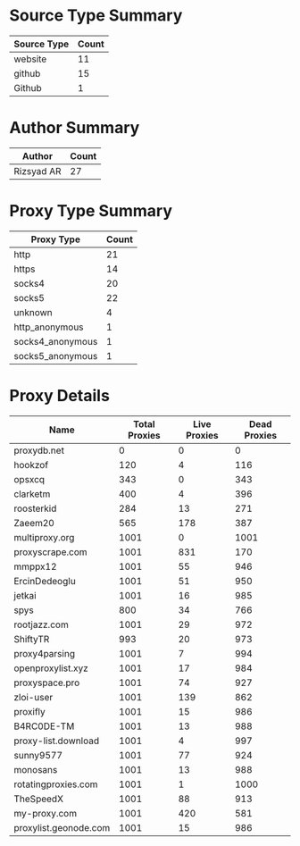 # Source Type Summary

| Source Type | Count |
|-------------|-------|
| website | 11 |
| github | 15 |
| Github | 1 |


# Author Summary

| Author | Count |
|--------|-------|
| Rizsyad AR | 27 |


# Proxy Type Summary

| Proxy Type | Count |
|------------|-------|
| http | 21 |
| https | 14 |
| socks4 | 20 |
| socks5 | 22 |
| unknown | 4 |
| http_anonymous | 1 |
| socks4_anonymous | 1 |
| socks5_anonymous | 1 |


# Proxy Details

| Name | Total Proxies | Live Proxies | Dead Proxies |
|------|---------------|--------------|---------------|
| proxydb.net | 0 | 0 | 0 |
| hookzof | 120 | 4 | 116 |
| opsxcq | 343 | 0 | 343 |
| clarketm | 400 | 4 | 396 |
| roosterkid | 284 | 13 | 271 |
| Zaeem20 | 565 | 178 | 387 |
| multiproxy.org | 1001 | 0 | 1001 |
| proxyscrape.com | 1001 | 831 | 170 |
| mmppx12 | 1001 | 55 | 946 |
| ErcinDedeoglu | 1001 | 51 | 950 |
| jetkai | 1001 | 16 | 985 |
| spys | 800 | 34 | 766 |
| rootjazz.com | 1001 | 29 | 972 |
| ShiftyTR | 993 | 20 | 973 |
| proxy4parsing | 1001 | 7 | 994 |
| openproxylist.xyz | 1001 | 17 | 984 |
| proxyspace.pro | 1001 | 74 | 927 |
| zloi-user | 1001 | 139 | 862 |
| proxifly | 1001 | 15 | 986 |
| B4RC0DE-TM | 1001 | 13 | 988 |
| proxy-list.download | 1001 | 4 | 997 |
| sunny9577 | 1001 | 77 | 924 |
| monosans | 1001 | 13 | 988 |
| rotatingproxies.com | 1001 | 1 | 1000 |
| TheSpeedX | 1001 | 88 | 913 |
| my-proxy.com | 1001 | 420 | 581 |
| proxylist.geonode.com | 1001 | 15 | 986 |
